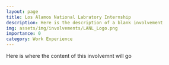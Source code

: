 ```yaml
---
layout: page
title: Los Alamos National Labratory Internship
description: Here is the description of a blank involvement
img: assets/img/involvements/LANL_Logo.png
importance: 0
category: Work Experience
---
```

Here is where the content of this involvemnt will go
